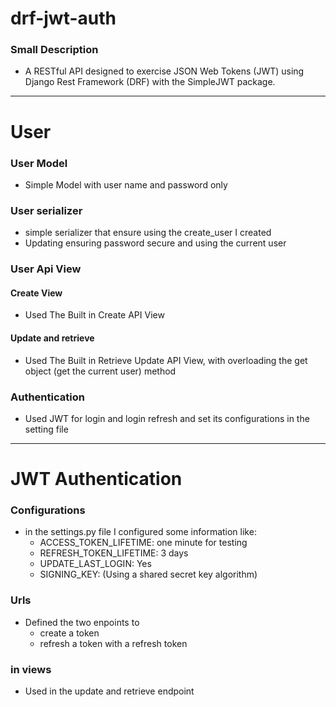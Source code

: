 # drf-jwt-auth
### Small Description
- A RESTful API designed to exercise JSON Web Tokens (JWT) using Django Rest Framework (DRF) with the SimpleJWT package.

---

# User
### User Model
- Simple Model with user name and password only
### User serializer
- simple serializer that ensure using the create_user I created
- Updating ensuring password secure and using the current user
### User Api View
#### Create View
- Used The Built in Create API View
#### Update and retrieve
- Used The Built in Retrieve Update API View, with overloading the get object (get the current user) method
### Authentication
- Used JWT for login and login refresh and set its configurations in the setting file

---

# JWT Authentication
### Configurations
- in the settings.py file I configured some information like:
    - ACCESS_TOKEN_LIFETIME: one minute for testing
    - REFRESH_TOKEN_LIFETIME: 3 days
    - UPDATE_LAST_LOGIN: Yes
    - SIGNING_KEY: (Using a shared secret key algorithm)
### Urls
- Defined the two enpoints to
    - create a token
    - refresh a token with a refresh token
### in views
- Used in the update and retrieve endpoint
